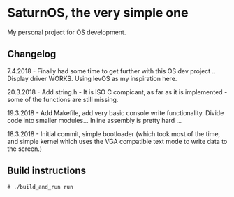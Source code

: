 # SaturnOS, the very simple one

My personal project for OS development. 

## Changelog

7.4.2018 - Finally had some time to get further with this OS dev project .. Display driver WORKS. 
Using levOS as my inspiration here. 

20.3.2018 - Add string.h - It is ISO C compicant, as far as it is implemented - 
some of the functions are still missing.

19.3.2018 - Add Makefile, add very basic console write functionality. 
Divide code into smaller modules... Inline assembly is pretty hard ...

18.3.2018 - Initial commit, simple bootloader (which took most of the 
time, and simple kernel which uses the VGA compatible text mode to 
write data to the screen.)

## Build instructions

` # ./build_and_run run `
